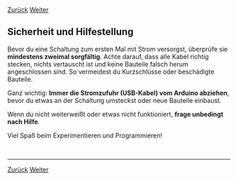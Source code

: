 <link rel="stylesheet" href="assets/css/custom.css?v=2">

<div class="nav-container">
  <a href="Kursstart" class="button">Zurück</a>
  <a href="Grundlagen1" class="button">Weiter</a>
</div>

## Sicherheit und Hilfestellung

Bevor du eine Schaltung zum ersten Mal mit Strom versorgst, überprüfe sie **mindestens zweimal sorgfältig**. Achte darauf, dass alle Kabel richtig stecken, nichts vertauscht ist und keine Bauteile falsch herum angeschlossen sind. So vermeidest du Kurzschlüsse oder beschädigte Bauteile.

Ganz wichtig: **Immer die Stromzufuhr (USB-Kabel) vom Arduino abziehen**, bevor du etwas an der Schaltung umsteckst oder neue Bauteile einbaust.

Wenn du nicht weiterweißt oder etwas nicht funktioniert, **frage unbedingt nach Hilfe**.

Viel Spaß beim Experimentieren und Programmieren!

<p class="spacing-1">&nbsp;</p>

---

<div class="nav-container">
  <a href="Kursstart" class="button">Zurück</a>
  <a href="Grundlagen1" class="button">Weiter</a>
</div>
